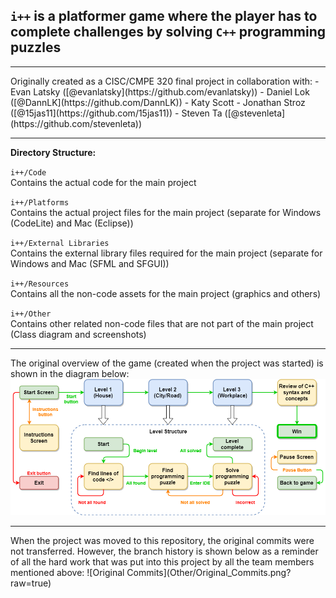 ## `i++` is a platformer game where the player has to complete challenges by solving `C++` programming puzzles
<hr>
Originally created as a CISC/CMPE 320 final project in collaboration with:
- Evan Latsky ([@evanlatsky](https://github.com/evanlatsky))
- Daniel Lok ([@DannLK](https://github.com/DannLK))
- Katy Scott
- Jonathan Stroz  ([@15jas11](https://github.com/15jas11))
- Steven Ta  ([@stevenleta](https://github.com/stevenleta))

<hr>

**Directory Structure:**

`i++/Code`
<br>
Contains the actual code for the main project

`i++/Platforms`
<br>
Contains the actual project files for the main project (separate for Windows (CodeLite) and Mac (Eclipse))

`i++/External Libraries`
<br>
Contains the external library files required for the main project (separate for Windows and Mac (SFML and SFGUI))

`i++/Resources`
<br>
Contains all the non-code assets for the main project (graphics and others)

`i++/Other`
<br>
Contains other related non-code files that are not part of the main project (Class diagram and screenshots)

<hr>
The original overview of the game (created when the project was started) is shown in the diagram below:
<img src="Other/Original_Summary_Diagram.png" alt="Original commits"/>

<hr>
When the project was moved to this repository, the original commits were not transferred.
However, the branch history is shown below as a reminder of all the hard work that was put into this project by all the team members mentioned above:
![Original Commits](Other/Original_Commits.png?raw=true)
